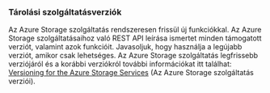 ### <a name="storage-service-versions"></a>Tárolási szolgáltatásverziók
Az Azure Storage szolgáltatás rendszeresen frissül új funkciókkal. Az Azure Storage szolgáltatásaihoz való REST API leírása ismertet minden támogatott verziót, valamint azok funkcióit. Javasoljuk, hogy használja a legújabb verziót, amikor csak lehetséges. Az Azure Storage szolgáltatás legfrissebb verziójáról és a korábbi verziókról további információkat itt találhat: [Versioning for the Azure Storage Services](https://msdn.microsoft.com/library/azure/dd894041.aspx) (Az Azure Storage szolgáltatás verziói).  



<!--HONumber=Nov16_HO2-->


